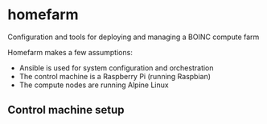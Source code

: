 # homefarm
Configuration and tools for deploying and managing a BOINC compute farm

Homefarm makes a few assumptions:

* Ansible is used for system configuration and orchestration
* The control machine is a Raspberry Pi (running Raspbian)
* The compute nodes are running Alpine Linux

## Control machine setup


